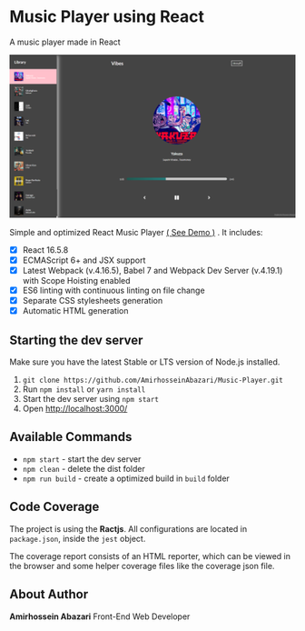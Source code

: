 # Music Player using React

A music player made in React


<img width="800" alt="IMG" src="./img.png"/>

Simple and optimized React  Music Player [( See Demo )](https://ammusicplayer.netlify.app/) . It includes: 


- [x] React 16.5.8
- [x] ECMAScript 6+ and JSX support
- [x] Latest Webpack (v.4.16.5), Babel 7 and Webpack Dev Server (v.4.19.1) with Scope Hoisting enabled
- [x] ES6 linting with continuous linting on file change
- [x] Separate CSS stylesheets generation
- [x] Automatic HTML generation

## Starting the dev server

Make sure you have the latest Stable or LTS version of Node.js installed.

1. `git clone https://github.com/AmirhosseinAbazari/Music-Player.git`
2. Run `npm install` or `yarn install`
3. Start the dev server using `npm start`
4. Open [http://localhost:3000/](http://localhost:3000/)


## Available Commands

- `npm start` - start the dev server
- `npm clean` - delete the dist folder
- `npm run build` - create a optimized build in `build` folder

## Code Coverage

The project is using the <strong>Ractjs</strong>. All configurations are located in `package.json`, inside the `jest` object.

The coverage report consists of an HTML reporter, which can be viewed in the browser and some helper coverage files like the coverage json file.

## About Author

<strong>Amirhossein Abazari</strong> Front-End Web Developer
